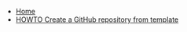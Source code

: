 <!-- docs/_sidebar.md -->

- [Home](/)
- [HOWTO Create a GitHub repository from template](howto-create-repository-from-template.md)

<!-- EOF -->
